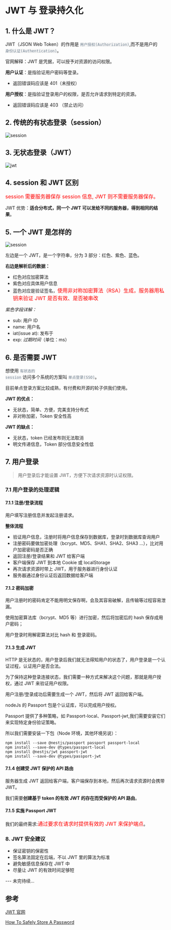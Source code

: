 # JWT 与 登录持久化

## 1. 什么是 JWT？

JWT（JSON Web Token）的作用是 <code style="color: #708090; background-color: #F5F5F5;">用户授权(Authorization)</code>,而不是用户的<code style="color: #708090; background-color: #F5F5F5;"> 身份认证(Authentication)</code>。

官网解释：JWT 是凭据，可以授予对资源的访问权限。

**用户认证**：是指验证用户密码等登录。

- 返回错误码应该是 401（未授权）

**用户授权**：是指验证登录用户的权限，是否允许请求到特定的资源。

- 返回错误码应该是 403 （禁止访问）

## 2. 传统的有状态登录（session）

![session](../img/session.png)

## 3. 无状态登录（JWT）

![jwt](../img/jwt.png)

## 4. session 和 JWT 区别

<span style="color: #ff0000; font-size: 16px;">session 需要服务器保存 session 信息, JWT 则不需要服务器保存。</span>

JWT 优势：**适合分布式，同一个 JWT 可以发给不同的服务器，得到相同的结果**。

## 5. 一个 JWT 是怎样的

![session](../img/jwt_eg.png)

左边是一个 JWT，是一个字符串，分为 3 部分：红色、紫色、蓝色。

**右边是解析后的数据：**

- 红色对应加密算法
- 紫色对应具体用户信息
- 蓝色对应是验证签名，<span style="color: #ff0000; font-size: 16px;">使用非对称加密算法（RSA）生成，服务器用私钥来验证 JWT 是否有效、是否被串改</span>

_紫色字段详解：_

- sub: 用户 ID
- name: 用户名
- iat(issue at): 发布于
- exp: _过期时间_（单位：ms）

## 6. 是否需要 JWT

想使用 <code style="color: #708090; background-color: #F5F5F5;">有状态的 session</code> 访问多个系统的方案叫 <code style="color: #708090; background-color: #F5F5F5;">单点登录(SSO)</code>。

目前单点登录方案比较成熟，有付费和开源的轮子供我们使用。

**JWT 的优点：**

- 无状态，简单、方便，完美支持分布式
- 非对称加密，Token 安全性高

**JWT 的缺点：**

- 无状态，token 已经发布则无法取消
- 明文传递信息，Token 部分信息安全性低

## 7. 用户登录

> 用户登录后才能设置 JWT，方便下次请求资源时认证权限。

### 7.1 用户登录的处理逻辑

#### 7.1.1 注册/登录流程

用户填写注册信息并发起注册请求。

**整体流程**

- 验证用户信息，注册时将用户信息保存到数据库，登录时到数据库查询用户
- 注册密码要做加密处理（bcrypt、MD5、SHA1、SHA2、SHA3 ...），比对用户加密密码是否正确
- 返回注册/登录结果和 JWT 给客户端
- 客户端保存 JWT 到本地 Cookie 或 localStorage
- 再次请求资源时带上 JWT，用于服务器进行身份认证
- 服务器通过身份认证后返回数据给客户端

#### 7.1.2 密码加密

用户注册时的密码肯定不能用明文保存啊，会及其容易破解，且传输等过程容易泄漏。

使用加密算法库（bcrypt、MD5 等）进行加密，然后将加密后的 hash 保存成用户密码；

用户登录时用解密算法对比 hash 和 登录密码。

#### 7.1.3 生成 JWT

HTTP 是无状态的，用户登录后我们就无法得知用户的状态了，用户登录是一个认证过程，认证用户是否合法。

为了保持这种登录连接状态，我们需要一种方式来解决这个问题，那就是用户授权，通过 JWT 来验证用户权限。

用户注册/登录成功后需要生成一个 JWT，然后将 JWT 返回给客户端。

nodeJs 的 Passport 包是个认证库，可以完成用户授权。

Passport 提供了多种策略，如 Passport-local、Passport-jwt,我们需要安装它们来实现特定身份验证策略。

所以我们需要安装一下包（Node 环境，其他环境另说）：

```shell
npm install --save @nestjs/passport passport passport-local
npm install --save-dev @types/passport-local
npm install @nestjs/jwt passport-jwt
npm install --save-dev @types/passport-jwt
```

#### 7.1.4 创建受 JWT 保护的 API 路由

服务器生成 JWT 返回给客户端，客户端保存到本地，然后再次请求资源时会携带 JWT。

我们需要**创建基于 token 的有效 JWT 的存在而受保护的 API 路由**。

#### 7.1.5 实施 Passport JWT

我们的最终需求:<span style="color: #ff0000; font-size: 16px;">通过要求在请求时提供有效的 JWT 来保护端点</span>。

### 8. JWT 安全建议

- 保证密钥的保密性
- 签名算法固定在后端，不以 JWT 里的算法为标准
- 避免敏感信息保存在 JWT 中
- 尽量让 JWT 的有效时间足够短

--- 未完待续...

## 参考

[JWT 官网](https://jwt.io/#libraries-io)

[How To Safely Store A Password](https://codahale.com/how-to-safely-store-a-password/)
